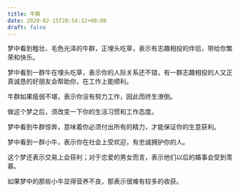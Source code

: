 ```yaml
---
title: 牛群
date: 2020-02-15T20:54:12+08:00
draft: false
---
```


梦中看到粗壮、毛色光泽的牛群，正埋头吃草，表示有志趣相投的伴侣，带给你繁荣和快乐。

梦中看到一群牛在埋头吃草，表示你的人际关系还不错，有一群志趣相投的人又正真诚恳的好朋友会帮助你，在工作上能顺利。

牛群如果瘦弱不堪，表示你没有努力工作，因此而终生潦倒。

做这个梦之后，须改变一下你的生活习惯和工作态度。

梦中看到牛群惊奔，意味着你必须付出所有的精力，才能保证你的生意获利。

梦中看到一群小牛，表示你在社会上受欢迎，有忠诚拥护你的人。

这个梦还表示交易上会获利；对于恋爱的男女而言，表示他们以后的婚事会受到羡慕。

如果梦中的那些小牛显得营养不良，那表示很难有较多的收获。

